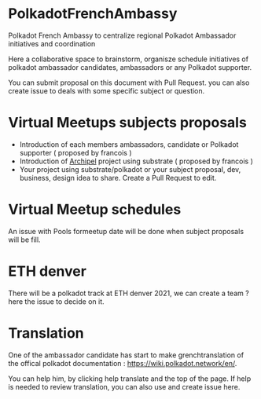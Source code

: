 # PolkadotFrenchAmbassy
Polkadot French Ambassy to centralize regional Polkadot Ambassador initiatives and coordination 

Here a collaborative space to brainstorm, organisze schedule initiatives of polkadot ambassador candidates, ambassadors or any Polkadot supporter.

You can submit proposal on this document with Pull Request. you can also create issue to deals with some specific subject or question.

# Virtual Meetups subjects proposals 

- Introduction of each members ambassadors, candidate or Polkadot supporter  ( proposed by francois )
- Introduction of [Archipel](https://github.com/luguslabs/archipel) project using substrate ( proposed by francois )  
- Your project using substrate/polkadot or your subject proposal, dev, business, design  idea to share. Create a Pull Request to edit.

# Virtual Meetup schedules

An issue with Pools  formeetup date will be done when subject proposals will be fill.

# ETH denver

There will be a polkadot track at ETH denver 2021, we can create a team ? here the issue to decide on it.


# Translation

One of the ambassador candidate has start to make  grenchtranslation of the offical polkadot documentation : https://wiki.polkadot.network/en/.

You can help him, by clicking help translate and the top of the page.
If help is needed to review translation, you can also use and create issue here.

